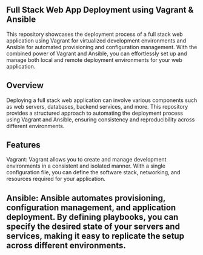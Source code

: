 ## Full Stack Web App Deployment using Vagrant & Ansible
This repository showcases the deployment process of a full stack web application using Vagrant for virtualized development environments and Ansible for automated provisioning and configuration management. With the combined power of Vagrant and Ansible, you can effortlessly set up and manage both local and remote deployment environments for your web application.

## Overview
Deploying a full stack web application can involve various components such as web servers, databases, backend services, and more. This repository provides a structured approach to automating the deployment process using Vagrant and Ansible, ensuring consistency and reproducibility across different environments.

## Features
Vagrant: Vagrant allows you to create and manage development environments in a consistent and isolated manner. With a single configuration file, you can define the software stack, networking, and resources required for your application.

## Ansible: Ansible automates provisioning, configuration management, and application deployment. By defining playbooks, you can specify the desired state of your servers and services, making it easy to replicate the setup across different environments.
